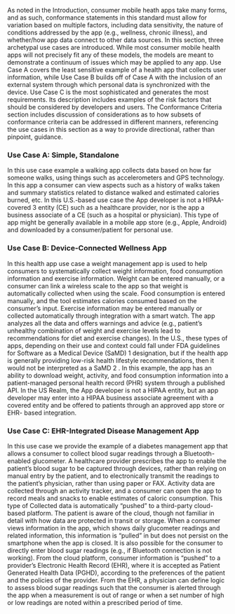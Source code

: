 As noted in the Introduction, consumer mobile heath apps take many forms, and as such, conformance statements in
this standard must allow for variation based on multiple factors, including data sensitivity, the nature of conditions
addressed by the app (e.g., wellness, chronic illness), and whether/how app data connect to other data sources.
In this section, three archetypal use cases are introduced. While most consumer mobile health apps will not precisely fit
any of these models, the models are meant to demonstrate a continuum of issues which may be applied to any app. Use
Case A covers the least sensitive example of a health app that collects user information, while Use Case B builds off of
Case A with the inclusion of an external system through which personal data is synchronized with the device. Use Case
C is the most sophisticated and generates the most requirements. Its description includes examples of the risk factors
that should be considered by developers and users.
The Conformance Criteria section includes discussion of considerations as to how subsets of conformance criteria can
be addressed in different manners, referencing the use cases in this section as a way to provide directional, rather than
pinpoint, guidance.

### Use Case A: Simple, Standalone

In this use case example a walking app collects data based on how far someone walks, using things such as
accelerometers and GPS technology. In this app a consumer can view aspects such as a history of walks taken and
summary statistics related to distance walked and estimated calories burned, etc. In this U.S.-based use case the App
developer is not a HIPAA-covered 3 entity (CE) such as a healthcare provider, nor is the app a business associate of a CE
(such as a hospital or physician). This type of app might be generally available in a mobile app store (e.g., Apple, Android)
and downloaded by a consumer/patient for personal use.

### Use Case B: Device-Connected Wellness App

In this health app use case a weight management app is used to help consumers to systematically collect weight
information, food consumption information and exercise information. Weight can be entered manually, or a consumer can
link a wireless scale to the app so that weight is automatically collected when using the scale. Food consumption is entered
manually, and the tool estimates calories consumed based on the consumer’s input. Exercise information may be entered
manually or collected automatically through integration with a smart watch. The app analyzes all the data and offers
warnings and advice (e.g., patient’s unhealthy combination of weight and exercise levels lead to recommendations for diet
and exercise changes). In the U.S., these types of apps, depending on their use and context could fall under FDA guidelines
for Software as a Medical Device (SaMD) 1 designation, but if the health app is generally providing low-risk health lifestyle
recommendations, then it would not be interpreted as a SaMD 2 . In this example, the app has an ability to download weight,
activity, and food consumption information into a patient-managed personal health record (PHR) system through a
published API. In the US Realm, the App developer is not a HIPAA entity, but an app developer may enter into a HIPAA
business associate agreement with a covered entity and be offered to patients through an approved app store or EHR-
based integration.

### Use Case C: EHR-Integrated Disease Management App

In this use case we provide the example of a diabetes management app that allows a consumer to collect blood sugar
readings through a Bluetooth-enabled glucometer. A healthcare provider prescribes the app to enable the patient’s blood
sugar to be captured through devices, rather than relying on manual entry by the patient, and to electronically transmit the
readings to the patient’s physician, rather than using paper or FAX. Activity data are collected through an activity tracker,
and a consumer can open the app to record meals and snacks to enable estimates of caloric consumption. This type of
Collected data is automatically “pushed” to a third-party cloud-based platform. The patient is aware of the cloud, though
not familiar in detail with how data are protected in transit or storage. When a consumer views information in the app,
which shows daily glucometer readings and related information, this information is “pulled” in but does not persist on the
smartphone when the app is closed. It is also possible for the consumer to directly enter blood sugar readings (e.g., if
Bluetooth connection is not working). From the cloud platform, consumer information is “pushed” to a provider’s
Electronic Health Record (EHR), where it is accepted as Patient Generated Health Data (PGHD), according to the
preferences of the patient and the policies of the provider. From the EHR, a physician can define logic to assess blood
sugar readings such that the consumer is alerted through the app when a measurement is out of range or when a set
number of high or low readings are noted within a prescribed period of time.